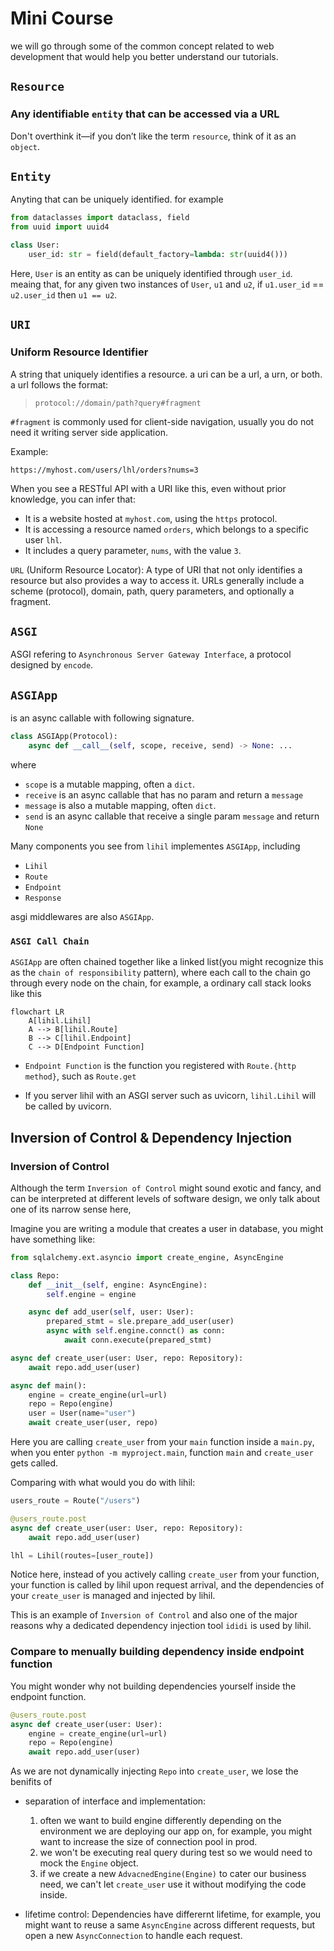 # Mini Course

we will go through some of the common concept related to web development that would help you better understand our tutorials.

## `Resource`

### Any identifiable `entity` that can be accessed via a URL

Don't overthink it—if you don’t like the term `resource`, think of it as an `object`.

## `Entity`

Anyting that can be uniquely identified. for example

```python
from dataclasses import dataclass, field
from uuid import uuid4

class User:
    user_id: str = field(default_factory=lambda: str(uuid4()))
```

Here, `User` is an entity as can be uniquely identified through `user_id`.
meaing that, for any given two instances of `User`, `u1` and `u2`, if `u1.user_id` == `u2.user_id` then `u1 == u2`.

## `URI`

### Uniform Resource Identifier

A string that uniquely identifies a resource. a uri can be a url, a urn, or both. a url follows the format:

> `protocol://domain/path?query#fragment`

`#fragment` is commonly used for client-side navigation, usually you do not need it writing server side application.

Example:

`https://myhost.com/users/lhl/orders?nums=3`

When you see a RESTful API with a URI like this, even without prior knowledge, you can infer that:

- It is a website hosted at `myhost.com`, using the `https` protocol.
- It is accessing a resource named `orders`, which belongs to a specific user `lhl`.
- It includes a query parameter, `nums`, with the value `3`.

`URL` (Uniform Resource Locator): A type of URI that not only identifies a resource but also provides a way to access it. URLs generally include a scheme (protocol), domain, path, query parameters, and optionally a fragment.


## `ASGI`

ASGI refering to `Asynchronous Server Gateway Interface`, a protocol designed by `encode`.


## `ASGIApp`

is an async callable with following signature.

```python
class ASGIApp(Protocol):
    async def __call__(self, scope, receive, send) -> None: ...
```

where

- `scope` is a mutable mapping, often a `dict`.
- `receive` is an async callable that has no param and return a `message`
- `message` is also a mutable mapping, often `dict`.
- `send`  is an async callable that receive a single param `message` and return `None`

Many components you see from `lihil` implementes `ASGIApp`, including

- `Lihil`
- `Route`
- `Endpoint`
- `Response`

asgi middlewares are also `ASGIApp`.


### `ASGI Call Chain`

`ASGIApp` are often chained together like a linked list(you might recognize this as the `chain of responsibility` pattern), where each call to the chain go through every node on the chain, for example, a ordinary call stack looks like this

```mermaid
flowchart LR
    A[lihil.Lihil]
    A --> B[lihil.Route]
    B --> C[lihil.Endpoint]
    C --> D[Endpoint Function]
```

- `Endpoint Function`  is the function you registered with `Route.{http method}`, such as `Route.get`

- If you server lihil with an ASGI server such as uvicorn, `lihil.Lihil` will be called by uvicorn.


## Inversion of Control & Dependency Injection

### Inversion of Control

Although the term `Inversion of Control` might sound exotic and fancy, and can be interpreted at different levels of software design, we only talk about one of its narrow sense here,

Imagine you are writing a module that creates a user in database, you might have something like:

```python
from sqlalchemy.ext.asyncio import create_engine, AsyncEngine

class Repo:
    def __init__(self, engine: AsyncEngine):
        self.engine = engine

    async def add_user(self, user: User):
        prepared_stmt = sle.prepare_add_user(user)
        async with self.engine.connct() as conn:
            await conn.execute(prepared_stmt)

async def create_user(user: User, repo: Repository):
    await repo.add_user(user)

async def main():
    engine = create_engine(url=url)
    repo = Repo(engine)
    user = User(name="user")
    await create_user(user, repo)
```

Here you are calling `create_user` from your `main` function inside a `main.py`, when you enter `python -m myproject.main`, function `main` and `create_user` gets called.

Comparing with what would you do with lihil:

```python
users_route = Route("/users")

@users_route.post
async def create_user(user: User, repo: Repository):
    await repo.add_user(user)

lhl = Lihil(routes=[user_route])
```

Notice here, instead of you actively calling `create_user` from your function, your function is called by lihil upon request arrival, and the dependencies of your `create_user` is managed and injected by lihil.

This is an example of `Inversion of Control` and also one of the major reasons why a dedicated dependency injection tool `ididi` is used by lihil.

### Compare to menually building dependency inside endpoint function

You might wonder why not building dependencies yourself inside the endpoint function.

```python
@users_route.post
async def create_user(user: User):
    engine = create_engine(url=url)
    repo = Repo(engine)
    await repo.add_user(user)
```

As we are not dynamically injecting `Repo` into `create_user`, we lose the benifits of

- separation of interface and implementation:
    1. often we want to build engine differently depending on the environment we are deploying our app on, for example, you might want to increase the size of connection pool in prod.
    2. we won't be executing real query during test so we would need to mock the `Engine` object.
    3. if we create a new `AdvacnedEngine(Engine)` to cater our business need, we can't let `create_user` use it without modifying the code inside.

- lifetime control:
    Dependencies have differernt lifetime, for example,
    you might want to reuse a same `AsyncEngine` across different requests, but open a new `AsyncConnection` to handle each request.
